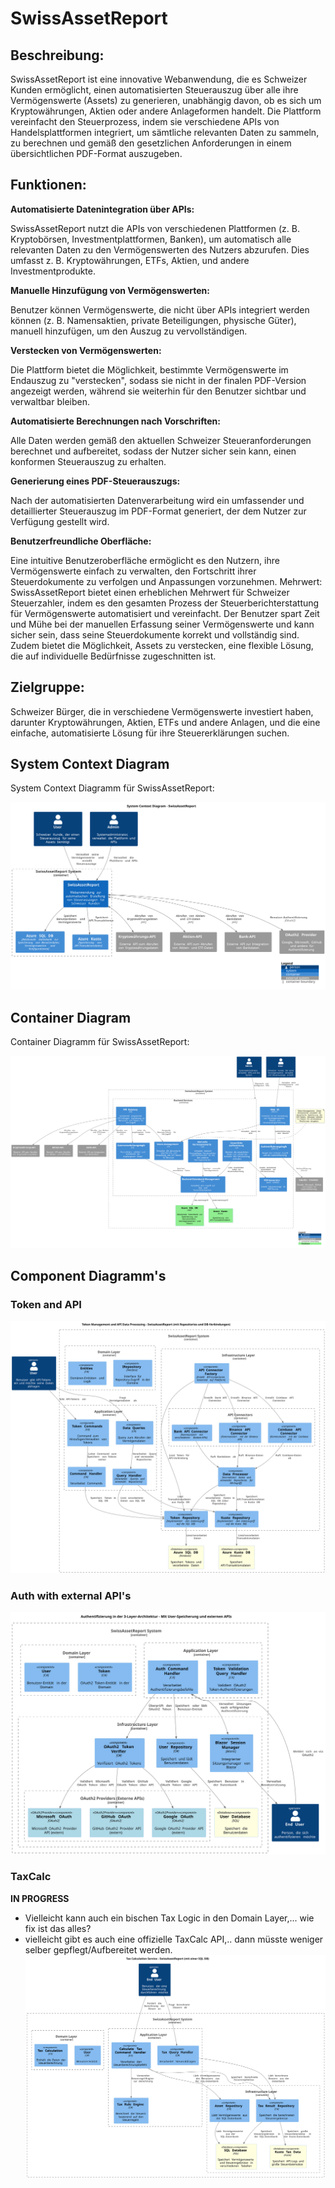 # SwissAssetReport

## Beschreibung:
SwissAssetReport ist eine innovative Webanwendung, die es Schweizer Kunden ermöglicht, einen automatisierten Steuerauszug über alle ihre Vermögenswerte (Assets) zu generieren, unabhängig davon, ob es sich um Kryptowährungen, Aktien oder andere Anlageformen handelt. Die Plattform vereinfacht den Steuerprozess, indem sie verschiedene APIs von Handelsplattformen integriert, um sämtliche relevanten Daten zu sammeln, zu berechnen und gemäß den gesetzlichen Anforderungen in einem übersichtlichen PDF-Format auszugeben.

## Funktionen:

**Automatisierte Datenintegration über APIs:**

SwissAssetReport nutzt die APIs von verschiedenen Plattformen (z. B. Kryptobörsen, Investmentplattformen, Banken), um automatisch alle relevanten Daten zu den Vermögenswerten des Nutzers abzurufen. Dies umfasst z. B. Kryptowährungen, ETFs, Aktien, und andere Investmentprodukte.

**Manuelle Hinzufügung von Vermögenswerten:**

Benutzer können Vermögenswerte, die nicht über APIs integriert werden können (z. B. Namensaktien, private Beteiligungen, physische Güter), manuell hinzufügen, um den Auszug zu vervollständigen.

**Verstecken von Vermögenswerten:**

Die Plattform bietet die Möglichkeit, bestimmte Vermögenswerte im Endauszug zu "verstecken", sodass sie nicht in der finalen PDF-Version angezeigt werden, während sie weiterhin für den Benutzer sichtbar und verwaltbar bleiben.

**Automatisierte Berechnungen nach Vorschriften:**

Alle Daten werden gemäß den aktuellen Schweizer Steueranforderungen berechnet und aufbereitet, sodass der Nutzer sicher sein kann, einen konformen Steuerauszug zu erhalten.

**Generierung eines PDF-Steuerauszugs:**

Nach der automatisierten Datenverarbeitung wird ein umfassender und detaillierter Steuerauszug im PDF-Format generiert, der dem Nutzer zur Verfügung gestellt wird.

**Benutzerfreundliche Oberfläche:**

Eine intuitive Benutzeroberfläche ermöglicht es den Nutzern, ihre Vermögenswerte einfach zu verwalten, den Fortschritt ihrer Steuerdokumente zu verfolgen und Anpassungen vorzunehmen.
Mehrwert: SwissAssetReport bietet einen erheblichen Mehrwert für Schweizer Steuerzahler, indem es den gesamten Prozess der Steuerberichterstattung für Vermögenswerte automatisiert und vereinfacht. Der Benutzer spart Zeit und Mühe bei der manuellen Erfassung seiner Vermögenswerte und kann sicher sein, dass seine Steuerdokumente korrekt und vollständig sind. Zudem bietet die Möglichkeit, Assets zu verstecken, eine flexible Lösung, die auf individuelle Bedürfnisse zugeschnitten ist.

## Zielgruppe:
Schweizer Bürger, die in verschiedene Vermögenswerte investiert haben, darunter Kryptowährungen, Aktien, ETFs und andere Anlagen, und die eine einfache, automatisierte Lösung für ihre Steuererklärungen suchen.


## System Context Diagram

System Context Diagramm für SwissAssetReport:

![System Context Diagram](./out/docs/C4_P1/C4_P1.svg)

## Container Diagram

Container Diagramm für SwissAssetReport:

![Container Diagram](./out/docs/C4_P2/C4_P2.svg)

## Component Diagramm's
### Token and API
![Container Diagram](./out/docs/C4_P3_Token_API/C4_P3_Token_API.svg)

### Auth with external API's
![Container Diagram](./out/docs/C4_P3_Auth/C4_P3_Auth.svg)

### TaxCalc
**IN PROGRESS**
- Vielleicht kann auch ein bischen Tax Logic in den Domain Layer,... wie fix ist das alles?
- vielleicht gibt es auch eine offizielle TaxCalc API,.. dann müsste weniger selber gepflegt/Aufbereitet werden.
![Container Diagram](./out/docs/C4_P3_TaxCalc/C4_P3_TaxCalc.svg)



